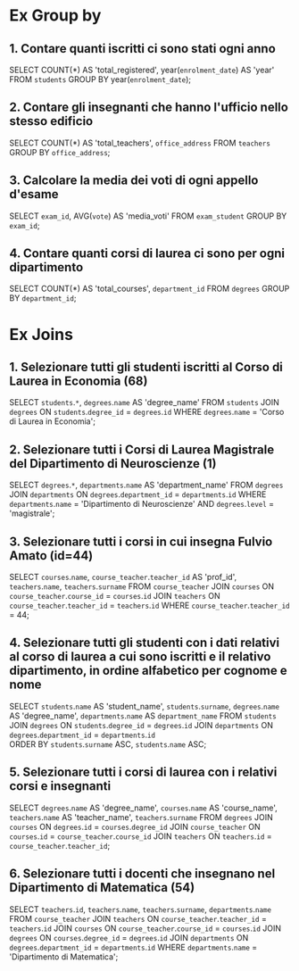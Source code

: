 # Ex Group by

## 1. Contare quanti iscritti ci sono stati ogni anno

SELECT COUNT(\*) AS 'total_registered', year(`enrolment_date`) AS 'year'
FROM `students`
GROUP BY year(`enrolment_date`);

## 2. Contare gli insegnanti che hanno l'ufficio nello stesso edificio

SELECT COUNT(\*) AS 'total_teachers', `office_address`
FROM `teachers`
GROUP BY `office_address`;

## 3. Calcolare la media dei voti di ogni appello d'esame

SELECT `exam_id`, AVG(`vote`) AS 'media_voti'
FROM `exam_student`
GROUP BY `exam_id`;

## 4. Contare quanti corsi di laurea ci sono per ogni dipartimento

SELECT COUNT(\*) AS 'total_courses', `department_id`
FROM `degrees`
GROUP BY `department_id`;

#

#

# Ex Joins

## 1. Selezionare tutti gli studenti iscritti al Corso di Laurea in Economia (68)

SELECT `students`.`*`, `degrees`.`name` AS 'degree_name'
FROM `students`
JOIN `degrees`
ON `students`.`degree_id` = `degrees`.`id`
WHERE `degrees`.`name` = 'Corso di Laurea in Economia';

## 2. Selezionare tutti i Corsi di Laurea Magistrale del Dipartimento di Neuroscienze (1)

SELECT `degrees`.`*`, `departments`.`name` AS 'department_name'
FROM `degrees`
JOIN `departments`
ON `degrees`.`department_id` = `departments`.`id`
WHERE `departments`.`name` = 'Dipartimento di Neuroscienze'
AND `degrees`.`level` = 'magistrale';

## 3. Selezionare tutti i corsi in cui insegna Fulvio Amato (id=44)

SELECT `courses`.`name`, `course_teacher`.`teacher_id` AS 'prof_id', `teachers`.`name`, `teachers`.`surname`
FROM `course_teacher`
JOIN `courses` ON `course_teacher`.`course_id` = `courses`.`id`
JOIN `teachers` ON `course_teacher`.`teacher_id` = `teachers`.`id`
WHERE `course_teacher`.`teacher_id` = 44;

## 4. Selezionare tutti gli studenti con i dati relativi al corso di laurea a cui sono iscritti e il relativo dipartimento, in ordine alfabetico per cognome e nome

SELECT `students`.`name` AS 'student_name', `students`.`surname`, `degrees`.`name` AS 'degree_name', `departments`.`name` AS `department_name`
FROM `students`
JOIN `degrees` ON `students`.`degree_id` = `degrees`.`id`
JOIN `departments` ON `degrees`.`department_id` = `departments`.`id`  
ORDER BY `students`.`surname` ASC, `students`.`name` ASC;

## 5. Selezionare tutti i corsi di laurea con i relativi corsi e insegnanti

SELECT `degrees`.`name` AS 'degree_name', `courses`.`name` AS 'course_name', `teachers`.`name` AS 'teacher_name', `teachers`.`surname`
FROM `degrees`
JOIN `courses` ON `degrees`.`id` = `courses`.`degree_id`
JOIN `course_teacher` ON `courses`.`id` = `course_teacher`.`course_id`
JOIN `teachers` ON `teachers`.`id` = `course_teacher`.`teacher_id`;

## 6. Selezionare tutti i docenti che insegnano nel Dipartimento di Matematica (54)

SELECT `teachers`.`id`, `teachers`.`name`, `teachers`.`surname`, `departments`.`name`
FROM `course_teacher`
JOIN `teachers`
ON `course_teacher`.`teacher_id` = `teachers`.`id`
JOIN `courses`
ON `course_teacher`.`course_id` = `courses`.`id`
JOIN `degrees`
ON `courses`.`degree_id` = `degrees`.`id`
JOIN `departments`
ON `degrees`.`department_id` = `departments`.`id`
WHERE `departments`.`name` = 'Dipartimento di Matematica';
